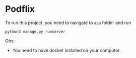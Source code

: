 # Podflix

To run this project, you need to navigate to `app` folder and run
```
python3 manage.py runserver
```

Obs:
- You need to have docker installed on your computer.
 
